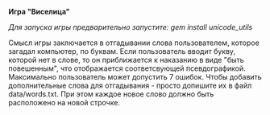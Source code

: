 **Игра "Виселица"**

_Для запуска игры предварительно запустите: gem install unicode_utils_

   Смысл игры заключается в отгадывании слова пользователем, которое загадал компьютер, по буквам. Если пользователь 
вводит букву, которой нет в слове, то он приближается к наказанию в виде "быть повешенным", что отображается 
соответсвующей псевдографикой. Максимально пользователь может допустить 7 ошибок.
   Чтобы добавить дополнительные слова для отгадывания - просто допишите их в файл data/words.txt. При этом каждое 
новое слово должно быть расположено на новой строчке.
